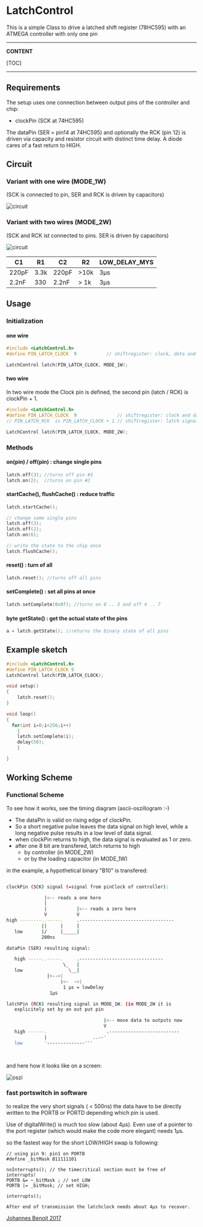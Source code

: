 # LatchControl #
This is a simple Class to drive a latched shift register (78HC595) with an ATMEGA controller
with only one pin

---
**CONTENT**

[TOC]

---

## Requirements ##
The setup uses one connection between output pins of the controller and chip:

 * clockPin  (SCK at 74HC595)

The dataPin (SER = pin14 at 74HC595) and optionally the RCK (pin 12) is driven via capacity and resistor circuit with distinct time delay.  A diode cares of a fast return to HIGH.




## Circuit ##

### Variant with one wire (MODE_1W) ###

(SCK is connected to pin, SER and RCK is driven by capacitors) 

![circuit](https://github.com/benoitjoh/latchControl/blob/master/latch_circuit_1w.png)

### Variant with two wires (MODE_2W) ###

(SCK and RCK ist connected to pins. SER is driven by capacitors)

![circuit](https://github.com/benoitjoh/latchControl/blob/master/latch_circuit_2w.png)



 C1    | R1   | C2    | R2    |   LOW_DELAY_MYS
 ------|------| ------|-------|--------------
 220pF | 3.3k | 220pF | >10k  |    3µs   
 2.2nF | 330  | 2.2nF | > 1k  |    3µs


## Usage ##

### Initialization

#### one wire
```c++
#include <LatchControl.h>
#define PIN_LATCH_CLOCK  9           // shiftregister: clock, data and latch signal

LatchControl latch(PIN_LATCH_CLOCK, MODE_1W);

```
#### two wire
In two wire mode the Clock pin is defined, the second pin (latch / RCK) is clockPin + 1.
```c++
#include <LatchControl.h>
#define PIN_LATCH_CLOCK  9               // shiftregister: clock and data signal
// PIN_LATCH_RCK  is PIN_LATCH_CLOCK + 1 // shiftregister: latch signal

LatchControl latch(PIN_LATCH_CLOCK, MODE_2W);

```
### Methods

#### on(pin) / off(pin) : change single pins ###

```c++
latch.off(3); //turns off pin #3
latch.on(2);  //turns on pin #2
```

#### startCache(), flushCache() : reduce traffic

```c++
latch.startCache();

// change some single pins
latch.off(3);
latch.off(2);
latch.on(6);

// write the state to the chip once
latch.flushCache();
```

#### reset() : turn of all

```c++
latch.reset(); //turns off all pins
```

#### setComplete() : set all pins at once

```c++
latch.setComplete(0x0f); //turns on 0 .. 3 and off 4 .. 7
```

#### byte getState() : get the actual state of the pins

```c++
a = latch.getState(); //returns the binary state of all pins
```

## Example sketch

``` c++
#include <LatchControl.h>
#define PIN_LATCH_CLOCK 9
LatchControl latch(PIN_LATCH_CLOCK);

void setup()
{
    latch.reset();
}

void loop()
{
  for(int i=0;i<256;i++)
    {
    latch.setComplete(i);
    delay(50);
    }

}

```

## Working Scheme ##

### Functional Scheme


To see how it works, see the timing diagram (ascii-oszillogram :-)

 * The dataPin is valid on rising edge of clockPin.
 * So a short negative pulse leaves the data signal on high level, while a long negative pulse results in a low level of data signal.
 * when clockPin returns to high, the data signal is evaluated as 1 or zero.
 * after one 8 bit are transfered, latch returns to high
   * by controller (in MODE_2W)
   * or by the loading capacitor (in MODE_1W)

in the example, a hypothetical binary "B10" is transfered:
```bash

clockPin (SCK) signal (=signal from pinClock of controller):

              |<-- reads a one here
              |
              |           |<-- reads a zero here
              V           V
high --------..-----.     .-----------------------------------
             ||     |     |
   low       |/     |_____|
             200ns

dataPin (SER) resulting signal:

   high -----..-----.     .-------------------------------
                     \_   |
   low                 \__|
               |<-->|
                    |<-  ->|
                     1 µs = lowDelay
                1µs

latchPin (RCK) resulting signal in MODE_1W. (in MODE_2W it is 
   explicitely set by an out put pin

                                    |<-- move data to outputs now
                                    V
   high ------.                      .--------------------------
              |                 ..--'
   low        '--------------'''

  
```
 and here how it looks like on a screen:


![oszi](https://github.com/benoitjoh/latchControl/blob/master/latch_oscilloscope.jpg)


### fast portswitch in software

to realize the very short signals ( < 500ns) the data have to be directly written to the PORTB or PORTD depending which pin is used.

Use of digitalWrite() is much too slow (about 4µs). Even use of a pointer to the port register (which would make the code more elegant) needs 1µs.

so the fastest way for the short LOW/HIGH swap is following:

```
// using pin 9: pin1 on PORTB
#define _bitMask B11111101

noInterrupts(); // the timecritical section must be free of interrupts!
PORTB &= ~_bitMask ; // set LOW
PORTB |= _bitMask; // set HIGH;

interrupts();

After end of transmission the latchclock needs about 4µs to recover.

```

[Johannes Benoit 2017](mailto:jbenoit@t-online.de)


